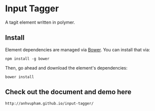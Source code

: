 # Input Tagger

A tagit element written in polymer.


## Install

Element dependencies are managed via [Bower](http://bower.io/). You can
install that via:

    npm install -g bower

Then, go ahead and download the element's dependencies:

    bower install


## Check out the document and demo here

    http://anhvupham.github.io/input-tagger/

